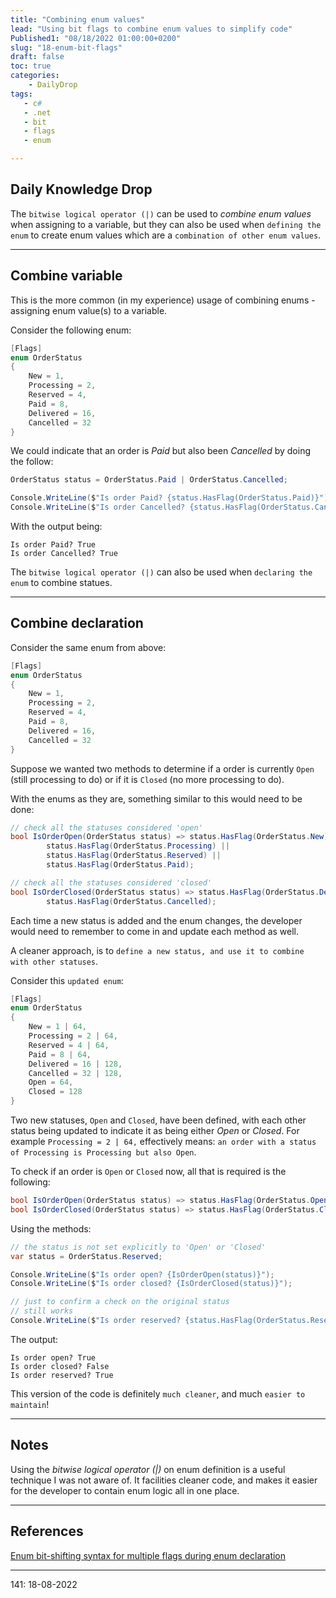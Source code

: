 ```yaml
---
title: "Combining enum values"
lead: "Using bit flags to combine enum values to simplify code"
Published1: "08/18/2022 01:00:00+0200"
slug: "18-enum-bit-flags"
draft: false
toc: true
categories:
    - DailyDrop
tags:
   - c#
   - .net
   - bit
   - flags
   - enum

---
```


## Daily Knowledge Drop

The `bitwise logical operator (|)` can be used to _combine enum values_ when assigning to a variable, but they can also be used when `defining the enum` to create enum values which are a `combination of other enum values`.

---

## Combine variable

This is the more common (in my experience) usage of combining enums - assigning enum value(s) to a variable.

Consider the following enum:

``` csharp
[Flags]
enum OrderStatus
{
    New = 1,
    Processing = 2,
    Reserved = 4,
    Paid = 8,
    Delivered = 16,
    Cancelled = 32
}
```

We could indicate that an order is _Paid_ but also been _Cancelled_ by doing the follow:

``` csharp
OrderStatus status = OrderStatus.Paid | OrderStatus.Cancelled;

Console.WriteLine($"Is order Paid? {status.HasFlag(OrderStatus.Paid)}");
Console.WriteLine($"Is order Cancelled? {status.HasFlag(OrderStatus.Cancelled)}");
```

With the output being:

``` terminal
Is order Paid? True
Is order Cancelled? True
```

The `bitwise logical operator (|)` can also be used when `declaring the enum` to combine statues.

---

## Combine declaration

Consider the same enum from above:

``` csharp
[Flags]
enum OrderStatus
{
    New = 1,
    Processing = 2,
    Reserved = 4,
    Paid = 8,
    Delivered = 16,
    Cancelled = 32
}
```

Suppose we wanted two methods to determine if a order is currently `Open` (still processing to do) or if it is `Closed` (no more processing to do).

With the enums as they are, something similar to this would need to be done:

``` csharp
// check all the statuses considered 'open'
bool IsOrderOpen(OrderStatus status) => status.HasFlag(OrderStatus.New) ||
        status.HasFlag(OrderStatus.Processing) ||
        status.HasFlag(OrderStatus.Reserved) ||
        status.HasFlag(OrderStatus.Paid);

// check all the statuses considered 'closed'
bool IsOrderClosed(OrderStatus status) => status.HasFlag(OrderStatus.Delivered) ||
        status.HasFlag(OrderStatus.Cancelled);
```

Each time a new status is added and the enum changes, the developer would need to remember to come in and update each method as well.

A cleaner approach, is to `define a new status, and use it to combine with other statuses`.


Consider this `updated enum`:

``` csharp
[Flags]
enum OrderStatus
{
    New = 1 | 64,
    Processing = 2 | 64,
    Reserved = 4 | 64,
    Paid = 8 | 64,
    Delivered = 16 | 128,
    Cancelled = 32 | 128,
    Open = 64,
    Closed = 128
}
```

Two new statuses, `Open` and `Closed`, have been defined, with each other status being updated to indicate it as being either _Open_ or _Closed_.
For example `Processing = 2 | 64,` effectively means: `an order with a status of Processing is Processing but also Open`.

To check if an order is `Open` or `Closed` now, all that is required is the following:

``` csharp
bool IsOrderOpen(OrderStatus status) => status.HasFlag(OrderStatus.Open);
bool IsOrderClosed(OrderStatus status) => status.HasFlag(OrderStatus.Closed);
```

Using the methods:

``` csharp
// the status is not set explicitly to 'Open' or 'Closed'
var status = OrderStatus.Reserved;

Console.WriteLine($"Is order open? {IsOrderOpen(status)}");
Console.WriteLine($"Is order closed? {IsOrderClosed(status)}");

// just to confirm a check on the original status 
// still works
Console.WriteLine($"Is order reserved? {status.HasFlag(OrderStatus.Reserved)}");
```

The output:

``` terminal
Is order open? True
Is order closed? False
Is order reserved? True
```

This version of the code is definitely `much cleaner`, and much `easier to maintain`!

---

## Notes

Using the _bitwise logical operator (|)_ on enum definition is a useful technique I was not aware of. It facilities cleaner code, and makes it easier for the developer to contain enum logic all in one place.

---

## References

[Enum bit-shifting syntax for multiple flags during enum declaration](https://www.reddit.com/r/csharp/comments/vzph36/enum_bitshifting_syntax_for_multiple_flags_during/)   

---

<?# DailyDrop ?>141: 18-08-2022<?#/ DailyDrop ?>
